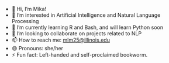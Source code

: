 - 👋 Hi, I’m Mika!
- 👀 I’m interested in Artificial Intelligence and Natural Language Processing
- 🌱 I’m currently learning R and Bash, and will learn Python soon
- 💞️ I’m looking to collaborate on projects related to NLP
- 📫 How to reach me: mlm25@illinois.edu
- 😄 Pronouns: she/her
- ⚡ Fun fact: Left-handed and self-proclaimed bookworm. 

<!---
mikalumartins/mikalumartins is a ✨ special ✨ repository because its `README.md` (this file) appears on your GitHub profile.
You can click the Preview link to take a look at your changes.
--->
